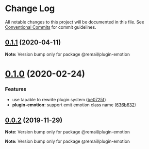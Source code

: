 # Change Log

All notable changes to this project will be documented in this file.
See [Conventional Commits](https://conventionalcommits.org) for commit guidelines.

## [0.1.1](https://github.com/XGHeaven/remail/tree/master/packages/plugin-emotion/compare/v0.1.0...v0.1.1) (2020-04-11)

**Note:** Version bump only for package @remail/plugin-emotion





# [0.1.0](https://github.com/XGHeaven/remail/tree/master/packages/plugin-emotion/compare/v0.0.2...v0.1.0) (2020-02-24)


### Features

* use tapable to rewrite plugin system ([be0725f](https://github.com/XGHeaven/remail/tree/master/packages/plugin-emotion/commit/be0725f1c2802f5f2925007e3ef22ab5b4279870))
* **plugin-emotion:** support emit emotion class name ([636b632](https://github.com/XGHeaven/remail/tree/master/packages/plugin-emotion/commit/636b63210af0c86d64081ea13746fbde88da5703))





## [0.0.2](https://github.com/XGHeaven/remail/compare/v0.0.1...v0.0.2) (2019-11-29)

**Note:** Version bump only for package @remail/plugin-emotion







**Note:** Version bump only for package @remail/plugin-emotion
